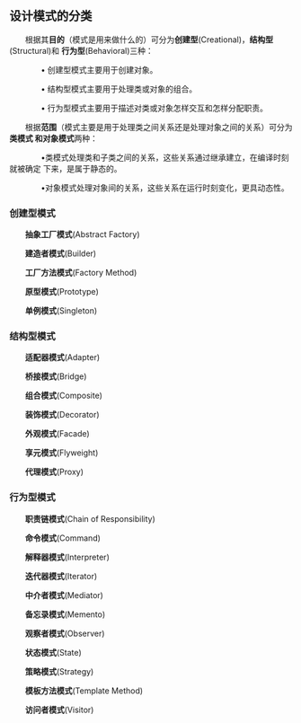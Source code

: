 ## **设计模式的分类**

　　根据其**目的**（模式是用来做什么的）可分为**创建型**(Creational)，**结构型**(Structural)和  		**行为型**(Behavioral)三种：

　　　　• 创建型模式主要用于创建对象。

　　　　• 结构型模式主要用于处理类或对象的组合。

　　　　• 行为型模式主要用于描述对类或对象怎样交互和怎样分配职责。

　　根据**范围**（模式主要是用于处理类之间关系还是处理对象之间的关系）可分为**类模式		**和**对象模式**两种：

　　　　•类模式处理类和子类之间的关系，这些关系通过继承建立，在编译时刻就被确定				下来，是属于静态的。

　　　　•对象模式处理对象间的关系，这些关系在运行时刻变化，更具动态性。

### 创建型模式

　　**抽象工厂模式**(Abstract Factory)

　　**建造者模式**(Builder)

　　**工厂方法模式**(Factory Method)

　　**原型模式**(Prototype)

　　**单例模式**(Singleton) 

### 结构型模式

　　**适配器模式**(Adapter)

　　**桥接模式**(Bridge)

　　**组合模式**(Composite)

　　**装饰模式**(Decorator)

　　**外观模式**(Facade)

　　**享元模式**(Flyweight)

　　**代理模式**(Proxy)

### 行为型模式

　　**职责链模式**(Chain of Responsibility)

　　**命令模式**(Command)

　　**解释器模式**(Interpreter)

　　**迭代器模式**(Iterator)

　　**中介者模式**(Mediator)

　　**备忘录模式**(Memento)

　　**观察者模式**(Observer)

　　**状态模式**(State)

　　**策略模式**(Strategy)

　　**模板方法模式**(Template Method)

　　**访问者模式**(Visitor)